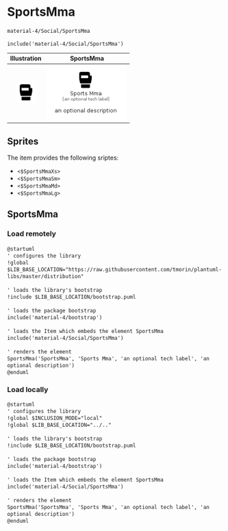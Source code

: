 # SportsMma


```text
material-4/Social/SportsMma
```

```text
include('material-4/Social/SportsMma')
```



| Illustration | SportsMma |
| :---: | :---: |
| ![illustration for Illustration](../../material-4/Social/SportsMma.png) | ![illustration for SportsMma](../../material-4/Social/SportsMma.Local.png) |



## Sprites
The item provides the following sriptes:

- `<$SportsMmaXs>`
- `<$SportsMmaSm>`
- `<$SportsMmaMd>`
- `<$SportsMmaLg>`





## SportsMma

### Load remotely
```plantuml
@startuml
' configures the library
!global $LIB_BASE_LOCATION="https://raw.githubusercontent.com/tmorin/plantuml-libs/master/distribution"

' loads the library's bootstrap
!include $LIB_BASE_LOCATION/bootstrap.puml

' loads the package bootstrap
include('material-4/bootstrap')

' loads the Item which embeds the element SportsMma
include('material-4/Social/SportsMma')

' renders the element
SportsMma('SportsMma', 'Sports Mma', 'an optional tech label', 'an optional description')
@enduml
```

### Load locally
```plantuml
@startuml
' configures the library
!global $INCLUSION_MODE="local"
!global $LIB_BASE_LOCATION="../.."

' loads the library's bootstrap
!include $LIB_BASE_LOCATION/bootstrap.puml

' loads the package bootstrap
include('material-4/bootstrap')

' loads the Item which embeds the element SportsMma
include('material-4/Social/SportsMma')

' renders the element
SportsMma('SportsMma', 'Sports Mma', 'an optional tech label', 'an optional description')
@enduml
```

